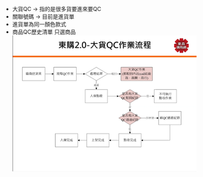 
<!--
---
240409 betty 會議
---

-->
- 大貨QC -> 指的是很多貨要進來要QC
- 關聯號碼 -> 目前是進貨單
- 進貨單為同一顏色款式
- 商品QC歷史清單 只選商品
![alt text](image.png)
